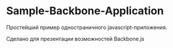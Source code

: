 Sample-Backbone-Application
===========================

Простейший пример одностраничного javascript-приложения.

Сделано для презентации возможностей Backbone.js
